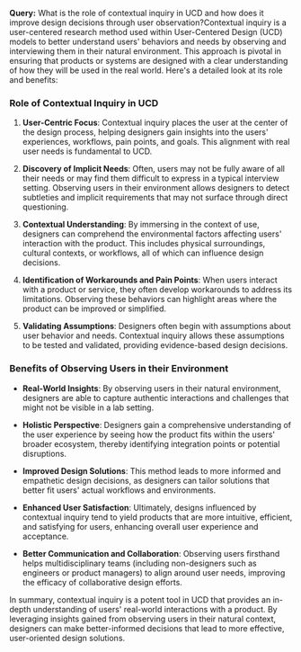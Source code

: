 **Query:** What is the role of contextual inquiry in UCD and how does it improve design decisions through user observation?Contextual inquiry is a user-centered research method used within User-Centered Design (UCD) models to better understand users' behaviors and needs by observing and interviewing them in their natural environment. This approach is pivotal in ensuring that products or systems are designed with a clear understanding of how they will be used in the real world. Here's a detailed look at its role and benefits:

### Role of Contextual Inquiry in UCD

1. **User-Centric Focus**: Contextual inquiry places the user at the center of the design process, helping designers gain insights into the users' experiences, workflows, pain points, and goals. This alignment with real user needs is fundamental to UCD.

2. **Discovery of Implicit Needs**: Often, users may not be fully aware of all their needs or may find them difficult to express in a typical interview setting. Observing users in their environment allows designers to detect subtleties and implicit requirements that may not surface through direct questioning.

3. **Contextual Understanding**: By immersing in the context of use, designers can comprehend the environmental factors affecting users' interaction with the product. This includes physical surroundings, cultural contexts, or workflows, all of which can influence design decisions.

4. **Identification of Workarounds and Pain Points**: When users interact with a product or service, they often develop workarounds to address its limitations. Observing these behaviors can highlight areas where the product can be improved or simplified.

5. **Validating Assumptions**: Designers often begin with assumptions about user behavior and needs. Contextual inquiry allows these assumptions to be tested and validated, providing evidence-based design decisions.

### Benefits of Observing Users in their Environment

- **Real-World Insights**: By observing users in their natural environment, designers are able to capture authentic interactions and challenges that might not be visible in a lab setting.
  
- **Holistic Perspective**: Designers gain a comprehensive understanding of the user experience by seeing how the product fits within the users' broader ecosystem, thereby identifying integration points or potential disruptions.
  
- **Improved Design Solutions**: This method leads to more informed and empathetic design decisions, as designers can tailor solutions that better fit users' actual workflows and environments.
  
- **Enhanced User Satisfaction**: Ultimately, designs influenced by contextual inquiry tend to yield products that are more intuitive, efficient, and satisfying for users, enhancing overall user experience and acceptance.
  
- **Better Communication and Collaboration**: Observing users firsthand helps multidisciplinary teams (including non-designers such as engineers or product managers) to align around user needs, improving the efficacy of collaborative design efforts.

In summary, contextual inquiry is a potent tool in UCD that provides an in-depth understanding of users' real-world interactions with a product. By leveraging insights gained from observing users in their natural context, designers can make better-informed decisions that lead to more effective, user-oriented design solutions.
